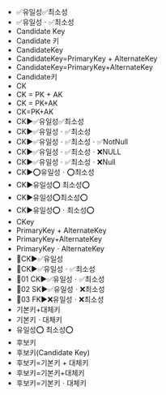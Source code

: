 ﻿- ✅유일성✅최소성
- ✅유일성ㆍ✅최소성
- Candidate Key
- Candidate 키
- CandidateKey
- CandidateKey=PrimaryKey + AlternateKey
- CandidateKey=PrimaryKey+AlternateKey
- Candidate키
- CK
- CK = PK + AK
- CK = PK+AK
- CK=PK+AK
- CK▶️✅유일성✅최소성
- CK▶️✅유일성ㆍ✅최소성
- CK▶️✅유일성ㆍ✅최소성ㆍ✅NotNull
- CK▶️✅유일성ㆍ✅최소성ㆍ❌NULL
- CK▶️✅유일성ㆍ✅최소성ㆍ❌Null
- CK▶️⭕유일성ㆍ⭕최소성
- CK▶️유일성⭕ 최소성⭕
- CK▶️유일성⭕최소성⭕
- CK▶️유일성⭕ㆍ최소성⭕
- CKey
- PrimaryKey + AlternateKey
- PrimaryKey+AlternateKey
- PrimaryKeyㆍAlternateKey
- 📌CK▶️✅유일성
- 📌CK▶️✅유일성ㆍ✅최소성
- 🔎01 CK▶️✅유일성ㆍ✅최소성
- 🔎02 SK▶️✅유일성ㆍ❌최소성
- 🔎03 FK▶️❌유일성ㆍ❌최소성
- 기본키+대체키
- 기본키ㆍ대체키
- 유일성⭕ 최소성⭕
- 후보키
- 후보키(Candidate Key)
- 후보키=기본키 + 대체키
- 후보키=기본키+대체키
- 후보키=기본키ㆍ대체키
